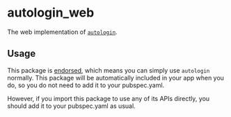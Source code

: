 # autologin_web

The web implementation of [`autologin`](https://pub.dev/packages/autologin).

## Usage

This package is [endorsed][endorsed_link], which means you can simply use
`autologin` normally. This package will be automatically included in your app
when you do, so you do not need to add it to your pubspec.yaml.

However, if you import this package to use any of its APIs directly, you should
add it to your pubspec.yaml as usual.

[endorsed_link]: https://flutter.dev/docs/development/packages-and-plugins/developing-packages#endorsed-federated-plugin
